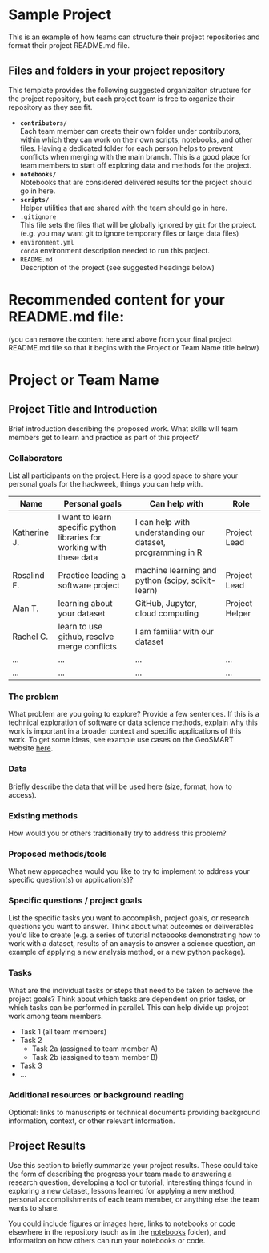 # Sample Project

This is an example of how teams can structure their project repositories and format their project README.md file.

## Files and folders in your project repository

This template provides the following suggested organizaiton structure for the project repository, but each project team is free to organize their repository as they see fit.

* **`contributors/`**
<br> Each team member can create their own folder under contributors, within which they can work on their own scripts, notebooks, and other files. Having a dedicated folder for each person helps to prevent conflicts when merging with the main branch. This is a good place for team members to start off exploring data and methods for the project.
* **`notebooks/`**
<br> Notebooks that are considered delivered results for the project should go in here.
* **`scripts/`**
<br> Helper utilities that are shared with the team should go in here.
* `.gitignore`
<br> This file sets the files that will be globally ignored by `git` for the project. (e.g. you may want git to ignore temporary files or large data files)
* `environment.yml`
<br> `conda` environment description needed to run this project.
* `README.md`
<br> Description of the project (see suggested headings below)

# Recommended content for your README.md file:

(you can remove the content here and above from your final project README.md file so that it begins with the Project or Team Name title below)

# Project or Team Name

## Project Title and Introduction

Brief introduction describing the proposed work. What skills will team members get to learn and practice as part of this project?

### Collaborators

List all participants on the project. Here is a good space to share your personal goals for the hackweek, things you can help with.

| Name | Personal goals | Can help with | Role |
| ------------- | ------------- | ------------- | ------------- |
| Katherine J. | I want to learn specific python libraries for working with these data  | I can help with understanding our dataset, programming in R  | Project Lead |
| Rosalind F. | Practice leading a software project | machine learning and python (scipy, scikit-learn) | Project Lead |
| Alan T. | learning about your dataset | GitHub, Jupyter, cloud computing | Project Helper |
| Rachel C. | learn to use github, resolve merge conflicts | I am familiar with our dataset |  |
| ... | ... | ... | ... |
| ... | ... | ... | ... |

### The problem

What problem are you going to explore? Provide a few sentences. If this is a technical exploration of software or data science methods, explain why this work is important in a broader context and specific applications of this work. To get some ideas, see example use cases on the GeoSMART website [here](https://geo-smart.github.io/usecases).

### Data

Briefly describe the data that will be used here (size, format, how to access).

### Existing methods

How would you or others traditionally try to address this problem?

### Proposed methods/tools

What new approaches would you like to try to implement to address your specific question(s) or application(s)?

### Specific questions / project goals

List the specific tasks you want to accomplish, project goals, or research questions you want to answer. Think about what outcomes or deliverables you'd like to create (e.g. a series of tutorial notebooks demonstrating how to work with a dataset, results of an anaysis to answer a science question, an example of applying a new analysis method, or a new python package).

### Tasks

What are the individual tasks or steps that need to be taken to achieve the project goals? Think about which tasks are dependent on prior tasks, or which tasks can be performed in parallel. This can help divide up project work among team members.

* Task 1 (all team members)
* Task 2
  * Task 2a (assigned to team member A)
  * Task 2b (assigned to team member B)
* Task 3
* ...

### Additional resources or background reading

Optional: links to manuscripts or technical documents providing background information, context, or other relevant information.

## Project Results

Use this section to briefly summarize your project results. These could take the form of describing the progress your team made to answering a research question, developing a tool or tutorial, interesting things found in exploring a new dataset, lessons learned for applying a new method, personal accomplishments of each team member, or anything else the team wants to share.

You could include figures or images here, links to notebooks or code elsewhere in the repository (such as in the [notebooks](notebooks/) folder), and information on how others can run your notebooks or code.
